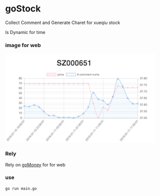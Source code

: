 # goStock

Collect Comment and Generate Charet for xueqiu stock

Is Dynamic for time 

### image for web

![Image of stock charet](images/charet.png)

### Rely

Rely on [goMoney](https://github.com/IsCod/goMoney) for for web 

### use 

```sh
go run main.go
```


